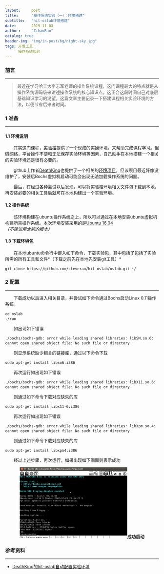 ```yaml
---
layout:     post
title:      "操作系统实验（一）：环境搭建"
subtitle:   "hit-oslab环境搭建"
date:       2019-11-03
author:     "ZihaoRao"
catalog: true
header-img: "img/in-post/bg/night-sky.jpg"
tags: 开发工具
      操作系统实验
---
```






### 前言
---
> 最近在学习哈工大李志军老师的操作系统课程，这门课程最大的特点就是从操作系统源码级来讲述操作系统的核心知识点。这正合这段时间自己对底层基础知识学习的渴望。这篇文章主要记录一下搭建课程相关实验环境的方法，以便节省后来者时间。                                                                                         
>



### 1 准备
---
#### 1.1 环境说明

&emsp;&emsp;其实这门课程，[实验楼](https://www.shiyanlou.com/courses/115)提供了一个现成的实操环境，来帮助完成课程学习。但碍网络，平台操作不便和无法保存实验环境等因素，自己动手在本地搭建一个相关的实验环境还是很有必要的。

&emsp;&emsp;github上作者[DeathKing](https://github.com/DeathKing)也提供了一个相关的[环境项目](https://github.com/DeathKing/hit-oslab)，但该项目最近好像没维护了，安装后Bochs虚拟机启动可能会出现无法加载操作系统的问题。

&emsp;&emsp;最后，在经过各种尝试以后发现，可以将实验楼环境相关文件包下载到本地，再安装必要的相关工具后就可在本地构建出一个实验环境。

#### 1.2 操作系统

&emsp;&emsp;该环境构建在ubuntu操作系统之上，所以可以通过在本地安装ubuntu虚拟机构建所需操作系统。本次环境安装采用的是[Ubuntu 16.04](http://releases.ubuntu.com/16.04/)*（不建议用太新的版本）*

#### 1.3 下载环境包

&emsp;&emsp;在本地ubuntu命令行中键入如下命令，下载实验包，其中包括了包括了实验所需的所有工具和文件*（下载之前先在本地先安装git工具）*

```Shell
git clone https://github.com/steverao/hit-oslab/oslab.git ~/
```



### 2 配置
---
&emsp;&emsp;下载成功以后进入相关目录，并尝试如下命令通过Bochs启动Linux 0.11操作系统。

```Shell
cd oslab
./run
```

&emsp;&emsp;如出现如下错误

```Shell
./bochs/bochs-gdb: error while loading shared libraries: libSM.so.6: cannot open shared object file: No such file or directory
```

&emsp;&emsp;则显示系统缺少相关的链接库，通过以下命令下载

```Shell
sudo apt-get install libsm6:i386
```

&emsp;&emsp;再次运行如出现如下错误

```Shell
./bochs/bochs-gdb: error while loading shared libraries: libX11.so.6: cannot open shared object file: No such file or directory
```

&emsp;&emsp;则通过如下命令下载对应缺失的库

```Shell
sudo apt-get install libx11-6:i386
```

&emsp;&emsp;再次运行如出现如下错误

```Shell
./bochs/bochs-gdb: error while loading shared libraries: libXpm.so.4: cannot open shared object file: No such file or directory
```

&emsp;&emsp;则通过如下命令下载对应缺失的库

```Shell
sudo apt-get install libxpm4:i386
```

&emsp;&emsp;经过上述步骤，再次运行，如果出现如下画面则表示成功

<div align="center"><img src="/img/in-post/content/oslab/environment/linux-setup.png" width="70%"/><b>成功启动</b></div>




### 参考资料
---
- [DeathKing的hit-oslab自动配置实验环境](https://github.com/DeathKing/hit-oslab)